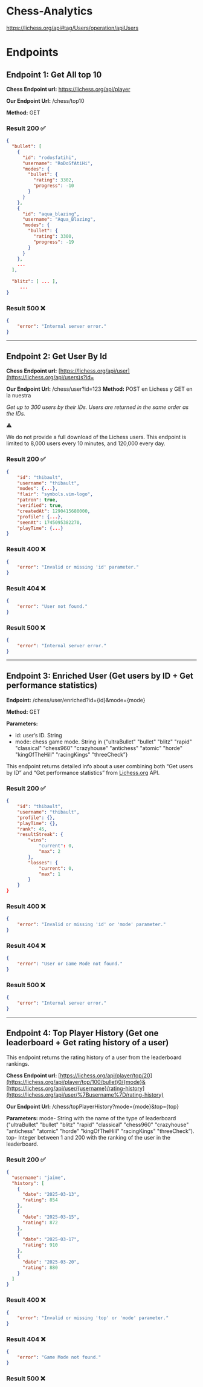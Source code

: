 # Chess-Analytics

https://lichess.org/api#tag/Users/operation/apiUsers

# Endpoints

## Endpoint 1: Get All top 10

**Chess Endpoint url:** https://lichess.org/api/player

**Our Endpoint Url:** /chess/top10

**Method:** GET

### Result 200 ✅

```json
{
  "bullet": [
    {
      "id": "rodosfatihi",
      "username": "RoDoSfAtiHi",
      "modes": {
        "bullet": {
          "rating": 3302,
          "progress": -10
        }
      }
    },
    {
      "id": "aqua_blazing",
      "username": "Aqua_Blazing",
      "modes": {
        "bullet": {
          "rating": 3300,
          "progress": -19
        }
      }
    }, 
    ... 
  ],
    
  "blitz": [ ... ], 
	 ...
}
```

### Result 500 ❌

```json
{
	"error": "Internal server error."
}
```

---

## Endpoint 2: Get User By Id

**Chess Endpoint url:** [https://lichess.org/api/user](https://lichess.org/api/users)s?id=

**Our Endpoint Url:** /chess/user?id=123
**Method:** POST en Lichess y GET en la nuestra

*Get up to 300 users by their IDs. Users are returned in the same order as the IDs.*

<aside>
⚠️

We do not provide a full download of the Lichess users. This endpoint is limited to 8,000 users every 10 minutes, and 120,000 every day.

</aside>

### Result 200 ✅

```json
{
	"id": "thibault",
	"username": "thibault",
	"modes": {...},
	"flair": "symbols.vim-logo",
	"patron": true,
	"verified": true,
	"createdAt": 1290415680000,
	"profile": {...},
	"seenAt": 1745095382270,
	"playTime": {...}
}
```

### Result 400 ❌

```json
{
	"error": "Invalid or missing 'id' parameter."
}
```

### Result 404 ❌

```json
{
	"error": "User not found."
}
```

### Result 500 ❌

```json
{
	"error": "Internal server error."
}
```

---

## Endpoint 3: Enriched User (Get users by ID + Get performance statistics)

**Endpoint:** /chess/user/enriched?id={id}&mode={mode}

**Method:** GET

**Parameters:** 

- id: user’s ID. String
- mode: chess game mode. String in {"ultraBullet" "bullet" "blitz" "rapid" "classical" "chess960" "crazyhouse" "antichess" "atomic" "horde" "kingOfTheHill" "racingKings" "threeCheck”}

This endpoint returns detailed info about a user combining both “Get users by ID” and “Get performance statistics” from [Lichess.org](http://Lichess.org) API.

### Result 200 ✅

```json
{
	"id": "thibault",
	"username": "thibault",
	"profile": {},
	"playTime": {},
	"rank": 45,
	"resultStreak": {
		"wins": 
			"current": 0,
			"max": 2
		},
		"losses": {
			"current": 0,
			"max": 1
		}
	}
}
```

### Result 400 ❌

```json
{
	"error": "Invalid or missing 'id' or 'mode' parameter."
}
```

### Result 404 ❌

```json
{
	"error": "User or Game Mode not found."
}
```

### Result 500 ❌

```json
{
	"error": "Internal server error."
}
```

---

## Endpoint 4: Top Player History (Get one leaderboard  + Get rating history of a user)

This endpoint returns the rating history of a user from the leaderboard rankings.

**Chess Endpoint url: [](https://lichess.org/player/top/200/bullet)**[https://lichess.org/api/player/top/20](https://lichess.org/api/player/top/100/bullet)0/{mode}& [https://lichess.org/api/user/{username}/rating-history](https://lichess.org/api/user/%7Busername%7D/rating-history)

**Our Endpoint Url:** /chess/topPlayerHistory?mode={mode}&top={top}

**Parameters:** 
mode- String with the name of the type of leaderboard ("ultraBullet" "bullet" "blitz" "rapid" "classical" "chess960" "crazyhouse" "antichess" "atomic" "horde" "kingOfTheHill" "racingKings" "threeCheck”).
top- Integer between 1 and 200 with the ranking of the user in the leaderboard.

### Result 200 ✅

```json
{
  "username": "jaime",
  "history": [
    {
      "date": "2025-03-13",
      "rating": 854
    },
    {
      "date": "2025-03-15",
      "rating": 872
    },
    {
      "date": "2025-03-17",
      "rating": 910
    },
    {
      "date": "2025-03-20",
      "rating": 880
    }
  ]
}

```

### Result 400 ❌

```json
{
	"error": "Invalid or missing 'top' or 'mode' parameter."
}
```

### Result 404 ❌

```json
{
	"error": "Game Mode not found."
}
```

### Result 500 ❌
